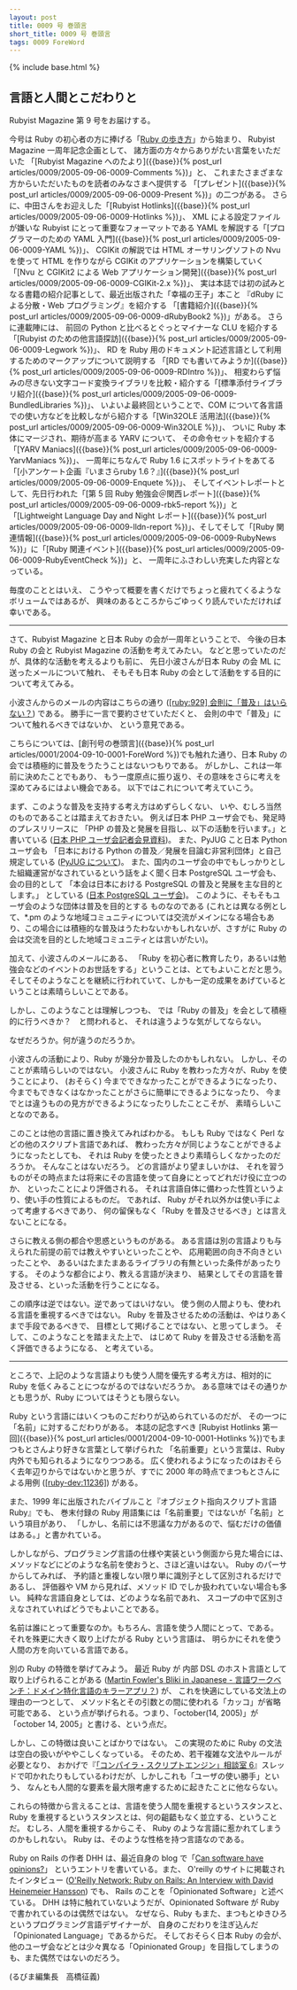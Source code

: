```yaml
---
layout: post
title: 0009 号 巻頭言
short_title: 0009 号 巻頭言
tags: 0009 ForeWord
---
```

{% include base.html %}


## 言語と人間とこだわりと

Rubyist Magazine 第 9 号をお届けする。

今号は Ruby の初心者の方に捧げる「[Ruby の歩き方](https://github.com/rubima/rubima/blob/master/first_step_ruby/first-step-ruby-2.0.md)」から始まり、
Rubyist Magazine 一周年記念企画として、
諸方面の方々からありがたい言葉をいただいた 
「[Rubyist Magazine へのたより]({{base}}{% post_url articles/0009/2005-09-06-0009-Comments %})」と、
これまたさまざまな方からいただいたものを読者のみなさまへ提供する
「[プレゼント]({{base}}{% post_url articles/0009/2005-09-06-0009-Present %})」の二つがある。
さらに、中田さんをお迎えした「[Rubyist Hotlinks]({{base}}{% post_url articles/0009/2005-09-06-0009-Hotlinks %})」、
XML による設定ファイルが嫌いな Rubyist にとって重要なフォーマットである YAML を解説する「[プログラマーのための YAML 入門]({{base}}{% post_url articles/0009/2005-09-06-0009-YAML %})」、
CGIKit の解説では HTML オーサリングソフトの Nvu を使って 
HTML を作りながら CGIKit のアプリケーションを構築していく 
「[Nvu と CGIKit2 による Web アプリケーション開発]({{base}}{% post_url articles/0009/2005-09-06-0009-CGIKit-2.x %})」、
実は本誌では初の試みとなる書籍の紹介記事として、最近出版された「幸福の王子」本こと
『dRuby による分散・Web プログラミング』を紹介する 
「[書籍紹介]({{base}}{% post_url articles/0009/2005-09-06-0009-dRubyBook2 %})」がある。
さらに連載陣には、
前回の Python と比べるとぐっとマイナーな CLU を紹介する 
「[Rubyist のための他言語探訪]({{base}}{% post_url articles/0009/2005-09-06-0009-Legwork %})」、
RD を Ruby 用のドキュメント記述言語として利用するためのマークアップについて説明する 
「[RD でも書いてみようか]({{base}}{% post_url articles/0009/2005-09-06-0009-RDIntro %})」、
相変わらず悩みの尽きない文字コード変換ライブラリを比較・紹介する「[標準添付ライブラリ紹介]({{base}}{% post_url articles/0009/2005-09-06-0009-BundledLibraries %})」、
いよいよ最終回ということで、COM について各言語での使い方などを比較しながら紹介する「[Win32OLE 活用法]({{base}}{% post_url articles/0009/2005-09-06-0009-Win32OLE %})」、
ついに Ruby 本体にマージされ、期待が高まる YARV について、
その命令セットを紹介する「[YARV Maniacs]({{base}}{% post_url articles/0009/2005-09-06-0009-YarvManiacs %})」、
一周年にちなんで Ruby 1.6 にスポットライトをあてる「[小アンケート企画『いまさらruby 1.6？』]({{base}}{% post_url articles/0009/2005-09-06-0009-Enquete %})」、
そしてイベントレポートとして、先日行われた「[第 5 回 Ruby 勉強会＠関西レポート]({{base}}{% post_url articles/0009/2005-09-06-0009-rbk5-report %})」と「[Lightweight Language Day and Night レポート]({{base}}{% post_url articles/0009/2005-09-06-0009-lldn-report %})」、そしてそして「[Ruby 関連情報]({{base}}{% post_url articles/0009/2005-09-06-0009-RubyNews %})」に「[Ruby 関連イベント]({{base}}{% post_url articles/0009/2005-09-06-0009-RubyEventCheck %})」と、
一周年にふさわしい充実した内容となっている。

毎度のこととはいえ、
こうやって概要を書くだけでちょっと疲れてくるようなボリュームではあるが、
興味のあるところからごゆっくり読んでいただければ幸いである。

----
さて、Rubyist Magazine と日本 Ruby の会が一周年ということで、
今後の日本 Ruby の会と Rubyist Magazine の活動を考えてみたい。
などと思っていたのだが、具体的な活動を考えるよりも前に、
先日小波さんが日本 Ruby の会 ML に送ったメールについて触れ、
そもそも日本 Ruby の会として活動をする目的について考えてみる。

小波さんからのメールの内容はこちらの通り ([[ruby:929] 会則に「普及」はいらない？](http://www.fdiary.net/ml/ruby/msg/929)) である。
勝手に一言で要約させていただくと、
会則の中で「普及」について触れるべきではないか、
という意見である。

こちらについては、[創刊号の巻頭言]({{base}}{% post_url articles/0001/2004-09-10-0001-ForeWord %})でも触れた通り、日本 Ruby の会では積極的に普及をうたうことはないつもりである。
がしかし、これは一年前に決めたことでもあり、
もう一度原点に振り返り、その意味をさらに考えを深めてみるにはよい機会である。
以下ではこれについて考えていこう。

まず、このような普及を支持する考え方はめずらしくない、
いや、むしろ当然のものであることは踏まえておきたい。
例えば日本 PHP ユーザ会でも、発足時のプレスリリースに
「PHP の普及と発展を目指し、以下の活動を行います。」と
書いている ([日本 PHP ユーザ会記者会見資料](http://www.php.gr.jp/phpug_kaiken.html))。
また、PyJUG こと日本 Python ユーザ会も
「日本における Python の普及／発展を目論む非営利団体」と自己規定している ([PyJUG について](http://www.python.jp/Zope/pyjug/PyJUG))。
また、国内のユーザ会の中でもしっかりとした組織運営がなされているという話をよく聞く日本 PostgreSQL ユーザ会も、
会の目的として
「本会は日本における PostgreSQL の普及と発展を主な目的とします。」
としている ([日本 PostgreSQL ユーザ会](http://www.postgresql.jp/ug/about.html))。
このように、そもそもユーザ会のような団体は普及を目的とする
ものなのである (これとは異なる例として、*.pm のような地域コミュニティについては交流がメインになる場合もあり、この場合には積極的な普及はうたわないかもしれないが、さすがに Ruby の会は交流を目的とした地域コミュニティとは言いがたい)。

加えて、小波さんのメールにある、
「Ruby を初心者に教育したり，あるいは勉強会などのイベントのお世話をする」ということは、とてもよいことだと思う。
そしてそのようなことを継続に行われていて、しかも一定の成果をあげているということは素晴らしいことである。

しかし、このようなことは理解しつつも、
では「Ruby の普及」を会として積極的に行うべきか？　と問われると、
それは違うような気がしてならない。

なぜだろうか。何が違うのだろうか。

小波さんの活動により、Ruby が幾分か普及したのかもしれない。
しかし、そのことが素晴らしいのではない。
小波さんに Ruby を教わった方々が、Ruby を使うことにより、
(おそらく) 今までできなかったことができるようになったり、
今までもできなくはなかったことがさらに簡単にできるようになったり、
今までとは違うものの見方ができるようになったりしたことこそが、
素晴らしいことなのである。

このことは他の言語に置き換えてみればわかる。
もしも Ruby ではなく Perl などの他のスクリプト言語であれば、
教わった方々が同じようなことができるようになったとしても、
それは Ruby を使ったときより素晴らしくなかったのだろうか。
そんなことはないだろう。
どの言語がより望ましいかは、
それを習うものがその時点または将来にその言語を使って自身にとってどれだけ役に立つのか、
といったことにより評価される。
それは言語自体に備わった性質というより、使い手の性質によるものだ。
であれば、
Ruby がそれ以外かは使い手によって考慮するべきであり、
何の留保もなく「Ruby を普及させるべき」とは言えないことになる。

さらに教える側の都合や思惑というものがある。
ある言語は別の言語よりも与えられた前提の前では教えやすいといったことや、
応用範囲の向き不向きといったことや、
あるいはたまたまあるライブラリの有無といった条件があったりする。
そのような都合により、教える言語が決まり、
結果としてその言語を普及させる、といった活動を行うことになる。

この順序は逆ではない。逆であってはいけない。
使う側の人間よりも、使われる言語を重視するべきではない。
Ruby を普及させるための活動は、やはりあくまで手段であるべきで、
目標として掲げることではない、と思ってしまう。
そして、このようなことを踏まえた上で、
はじめて Ruby を普及させる活動を高く評価できるようになる、
と考えている。

----
ところで、上記のような言語よりも使う人間を優先する考え方は、相対的に Ruby を低くみることにつながるのではないだろうか。
ある意味ではその通りかとも思うが、Ruby についてはそうとも限らない。

Ruby という言語にはいくつものこだわりが込められているのだが、
その一つに「名前」に対するこだわりがある。
本誌の記念すべき [Rubyist Hotlinks 第一回]({{base}}{% post_url articles/0001/2004-09-10-0001-Hotlinks %})でもまつもとさんより好きな言葉として挙げられた
「名前重要」という言葉は、Ruby 内外でも知られるようになりつつある。
広く使われるようになったのはおそらく去年辺りからではないかと思うが、すでに 2000 年の時点でまつもとさんによる用例 ([[ruby-dev:11236]](http://blade.nagaokaut.ac.jp/cgi-bin/scat.rb/ruby/ruby-dev/11236)) がある。

また、1999 年に出版されたバイブルこと『オブジェクト指向スクリプト言語 Ruby』でも、
巻末付録の Ruby 用語集には「名前重要」ではないが「名前」という項目があり、
「しかし、名前には不思議な力があるので、悩むだけの価値はある。」と書かれている。

しかしながら、プログラミング言語の仕様や実装という側面から見た場合には、
メソッドなどにどのような名前を使おうと、さほど違いはない。
Ruby のパーサからしてみれば、
予約語と重複しない限り単に識別子として区別されるだけであるし、
評価器や VM から見れば、メソッド ID でしか扱われていない場合も多い。
純粋な言語自身としては、どのような名前であれ、
スコープの中で区別さえなされていればどうでもよいことである。

名前は誰にとって重要なのか。もちろん、言語を使う人間にとって、である。
それを殊更に大きく取り上げたがる Ruby という言語は、
明らかにそれを使う人間の方を向いている言語である。

別の Ruby の特徴を挙げてみよう。
最近 Ruby が 内部 DSL のホスト言語として取り上げられることがある ([Martin Fowler's Bliki in Japanese - 言語ワークベンチ：ドメイン特化言語のキラーアプリ？](http://capsctrl.que.jp/kdmsnr/wiki/bliki/?LanguageWorkbench)) が、
これを快適にしている文法上の理由の一つとして、
メソッド名とその引数との間に使われる「カッコ」が省略可能である、
という点が挙げられる。つまり、「october(14, 2005)」が「october 14, 2005」と書ける、という点だ。

しかし、この特徴は良いことばかりではない。
この実現のために Ruby の文法は空白の扱いがややこしくなっている。
そのため、若干複雑な文法やルールが必要となり、
おかげで『[「コンパイラ・スクリプトエンジン」相談室 6](http://pc8.2ch.net/test/read.cgi/tech/1115335709/)』スレッドで叩かれたりもしているわけだが、しかしこれも「ユーザの使い勝手」という、
なんとも人間的な要素を最大限考慮するために起きたことに他ならない。

これらの特徴から言えることは、言語を使う人間を重視するというスタンスと、
Ruby を重視するというスタンスとは、何の齟齬もなく並立する、ということだ。
むしろ、人間を重視するからこそ、
Ruby のような言語に惹かれてしまうのかもしれない。
Ruby は、そのような性格を持つ言語なのである。

Ruby on Rails の作者 DHH は、最近自身の blog で「[Can software have opinions?](http://www.loudthinking.com/arc/000496.html)」
というエントリを書いている。また、
O'reilly のサイトに掲載されたインタビュー ([O'Reilly Network: Ruby on Rails: An Interview with David Heinemeier Hansson](http://www.oreillynet.com/pub/a/network/2005/08/30/ruby-rails-david-heinemeier-hansson.html)) でも、
Rails のことを「Opinionated Software」と述べている。
DHH は特に触れていないようだが、Opinionated Software が Ruby で書かれているのは偶然ではない。
なぜなら、Ruby もまた、まつもとゆきひろというプログラミング言語デザイナーが、
自身のこだわりを注ぎ込んだ「Opinionated Language」であるからだ。
そしておそらく日本 Ruby の会が、
他のユーザ会などとは少々異なる「Opinionated Group」を目指してしまうのも、また偶然ではないのだろう。

(るびま編集長　高橋征義)


